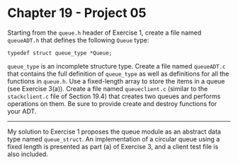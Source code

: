 # Chapter 19 - Project 05

Starting from the `queue.h` header of Exercise 1, create a file named `queueADT.h` that defines the following `Queue` type:

```
typedef struct queue_type *Queue;
```

`queue_type` is an incomplete structure type. Create a file named `queueADT.c` that contains the full definition of `queue_type` as well as definitions for all the functions in `queue.h`. Use a fixed-length array to store the items in a queue (see Exercise 3(a)). Create a file named `queueclient.c` (similar to the `stackclient.c` file of Section 19.4) that creates two queues and performs operations on them. Be sure to provide create and destroy functions for your ADT.

---

My solution to Exercise 1 proposes the queue module as an abstract data type named `queue_struct`. An implementation of a circular queue using a fixed length is presented as part (a) of Exercise 3, and a client test file is also included.  

